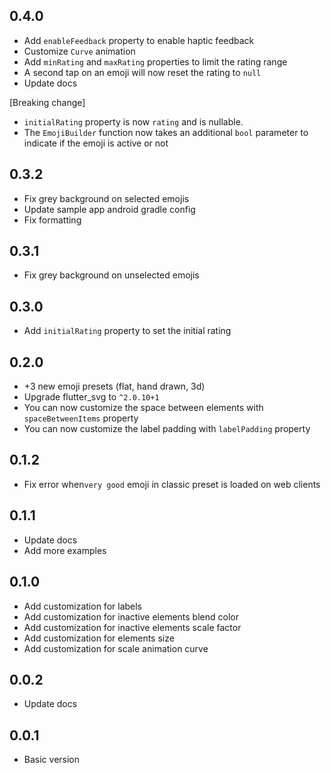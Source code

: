 ## 0.4.0
- Add `enableFeedback` property to enable haptic feedback
- Customize `Curve` animation
- Add `minRating` and `maxRating` properties to limit the rating range
- A second tap on an emoji will now reset the rating to `null`
- Update docs

[Breaking change] 
- `initialRating` property is now `rating` and is nullable. 
- The `EmojiBuilder` function now takes an additional `bool` parameter to indicate if the emoji is active or not

## 0.3.2
- Fix grey background on selected emojis
- Update sample app android gradle config
- Fix formatting

## 0.3.1
- Fix grey background on unselected emojis

## 0.3.0
- Add `initialRating` property to set the initial rating

## 0.2.0
- +3 new emoji presets (flat, hand drawn, 3d)
- Upgrade flutter_svg to `^2.0.10+1`
- You can now customize the space between elements with `spaceBetweenItems` property
- You can now customize the label padding with `labelPadding` property

## 0.1.2
- Fix error when`very good` emoji in classic preset is loaded on web clients

## 0.1.1
- Update docs
- Add more examples

## 0.1.0
- Add customization for labels
- Add customization for inactive elements blend color
- Add customization for inactive elements scale factor
- Add customization for elements size
- Add customization for scale animation curve

## 0.0.2
- Update docs

## 0.0.1

- Basic version 
